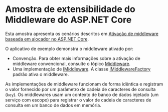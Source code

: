 # <a name="aspnet-core-middleware-extensibility-sample"></a>Amostra de extensibilidade do Middleware do ASP.NET Core

Esta amostra apresenta os cenários descritos em [Ativação de middleware baseada em alocador no ASP.NET Core](https://docs.microsoft.com/aspnet/core/fundamentals/middleware/middleware-extensibility).

O aplicativo de exemplo demonstra o middleware ativado por:

* Convenção. Para obter mais informações sobre a ativação de middleware convencional, consulte o tópico [Middleware](https://docs.microsoft.com/aspnet/core/fundamentals/middleware/).
* Uma implementação de [IMiddleware](https://docs.microsoft.com/dotnet/api/microsoft.aspnetcore.http.imiddleware). A classe [IMiddlewareFactory](https://docs.microsoft.com/dotnet/api/microsoft.aspnetcore.http.imiddlewarefactory) padrão ativa o middleware.

As implementações de middleware funcionam de forma idêntica e registram o valor fornecido por um parâmetro de cadeia de caracteres de consulta (`key`). Os middlewares usam um contexto de banco de dados injetado (um serviço com escopo) para registrar o valor de cadeia de caracteres de consulta em um banco de dados em memória.
